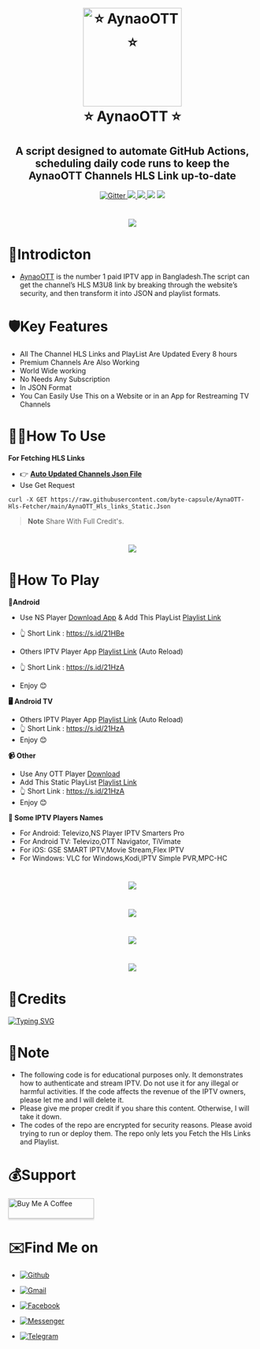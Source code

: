 




<h1 align="center">
  <br>
  <a href="https://play.google.com/store/apps/details?id=com.aynaott.apps"><img src="https://github.com/byte-capsule/AynaOTT-Hls-Fetcher/blob/main/images/aynaott_logo.png" alt="⭐ AynaoOTT ⭐" width="200"></a>
  <br>
  ⭐ AynaoOTT ⭐
  <br>
</h1>

<h2 align="center">A script designed to automate GitHub Actions, scheduling daily code runs to keep the AynaoOTT Channels HLS Link up-to-date</h2>

<p align="center">
  <a href="https://www.python.org/">
    <img src="https://img.shields.io/badge/Made_With-Python_3.12%2B-blue"
         alt="Gitter">
  
  <a href="https://saythanks.io/to/bullredeyes@gmail.com">
      <img src="https://img.shields.io/badge/Byte_Capsule-%E2%98%BC-green.svg">
  </a>
  <a href="https://play.google.com/store/apps/details?id=com.banglalink.toffee">
    <img src="https://img.shields.io/badge/App-AynaaOTT-red">
  </a>
  </a>
  <a href="https://gitter.im/amitmerchant1990/electron-markdownify"><img src="https://img.shields.io/badge/Made%20in-Bangladesh_🇧🇩-green?colorA=%23ff0000&colorB=%23017e40&style=flat-square"></a>
<a href="https://hits.seeyoufarm.com"><img src="https://hits.seeyoufarm.com/api/count/incr/badge.svg?url=https%3A%2F%2Fgithub.com%2Fbyte-capsule%2FAynaOTT-Hls-Fetcher&count_bg=%2379C83D&title_bg=%23555555&icon=skyliner.svg&icon_color=%23E7E7E7&title=Visitors+&edge_flat=false"/></a>
</p>

<h1 align="center">
 <a href="www.aynaott.com"><img src="https://github.com/byte-capsule/AynaOTT-Hls-Fetcher/blob/main/images/aynaott_banner.jpeg"></a>
</h1>

# 📕Introdicton 
* [AynaoOTT](https://play.google.com/store/apps/details?id=com.banglalink.toffee) is the number 1 paid IPTV app in Bangladesh.The script can get the channel’s HLS M3U8 link by breaking through the website’s security, and then transform it into JSON and playlist formats.


# 🛡️Key Features

* All The Channel HLS Links and PlayList Are Updated Every 8 hours 
* Premium Channels Are Also Working
* World Wide working 
* No Needs Any Subscription 
* In JSON Format
* You Can Easily Use This on a Website or in an App for Restreaming TV Channels 



# 👨‍💻How To Use
**For Fetching HLS Links**
* 👉 **[Auto Updated Channels Json File](https://raw.githubusercontent.com/byte-capsule/AynaOTT-Hls-Fetcher/main/AynaOTT_Hls_links_Static.Json)**
* Use Get Request




```
curl -X GET https://raw.githubusercontent.com/byte-capsule/AynaOTT-Hls-Fetcher/main/AynaOTT_Hls_links_Static.Json

```

> **Note**
> Share With Full Credit's.


<h1 align="center">
 <a href="https://raw.githubusercontent.com/byte-capsule/AynaOTT-Hls-Fetcher/main/AynaOTT_Hls_links.Json?token=GHSAT0AAAAAACIGXJTZNCFBIKMA5RTUUUG4ZMZG7XQ"><img src="https://github.com/byte-capsule/AynaOTT-Hls-Fetcher/blob/main/images/json_file.jpg"></a>
</h1>

# 🎥How To Play
**📱Android**
* Use NS Player [Download App](https://play.google.com/store/apps/details?id=com.genuine.leone) & Add This PlayList [Playlist Link](https://byte-capsule-2x.onrender.com/api/aynaott/ns_player.m3u)
* 👆 Short Link : https://s.id/21HBe
  

* Others IPTV Player App [Playlist Link](https://raw.githubusercontent.com/byte-capsule/AynaOTT-Hls-Fetcher/main/Static_Playlist_AynaOTT.m3u) (Auto Reload)
* 👆 Short Link : https://s.id/21HzA

*  Enjoy 😊

**🖥️ Android TV**


* Others IPTV Player App [Playlist Link](https://raw.githubusercontent.com/byte-capsule/AynaOTT-Hls-Fetcher/main/Static_Playlist_AynaOTT.m3u) (Auto Reload)
*  👆 Short Link : https://s.id/21HzA
*  Enjoy 😊

**📹 Other**
* Use Any OTT Player [Download](https://www.google.com/search?q=ott+player+for+pc+and+ios&client=ms-android-xiaomi-terr1-rso2&sca_esv=596181589&sxsrf=AM9HkKnV10drltrN-Twr51eQaTzOzAP_pg%3A1704535658479&ei=aiaZZebrHIG8juMPwLuasAQ&oq=ott+player+for+pc+and+ios&gs_lp=EhNtb2JpbGUtZ3dzLXdpei1zZXJwIhlvdHQgcGxheWVyIGZvciBwYyBhbmQgaW9zMgUQIRigATIFECEYoAEyBRAhGJ8FSKIzUKAIWKcucAJ4AZABAJgBlgOgAbARqgEJMC4zLjQuMS4xuAEDyAEA-AEBwgIKEAAYRxjWBBiwA8ICBhAAGBYYHuIDBBgAIEGIBgGQBgg&sclient=mobile-gws-wiz-serp)
* Add This Static PlayList [Playlist Link](https://raw.githubusercontent.com/byte-capsule/AynaOTT-Hls-Fetcher/main/Static_Playlist_AynaOTT.m3u)
*  👆 Short Link : https://s.id/21HzA
*  Enjoy 😊

**🧩 Some IPTV Players Names**
* For Android: Televizo,NS Player IPTV Smarters Pro
* For Android TV: Televizo,OTT Navigator, TiVimate
* For iOS: GSE SMART IPTV,Movie Stream,Flex IPTV
* For Windows: VLC for Windows,Kodi,IPTV Simple PVR,MPC-HC


<h1 align="center">
 <a href="https://raw.githubusercontent.com/byte-capsule/AynaOTT-Hls-Fetcher/main/Universal_Player_AynaOTT.m3u"><img src="https://github.com/byte-capsule/AynaOTT-Hls-Fetcher/blob/main/images/1.jpg"></a>
</h1>
<h1 align="center">
 <a href="https://raw.githubusercontent.com/byte-capsule/AynaOTT-Hls-Fetcher/main/Universal_Player_AynaOTT.m3u"><img src="https://github.com/byte-capsule/AynaOTT-Hls-Fetcher/blob/main/images/2.jpg"></a>
</h1>
<h1 align="center">
 <a href="https://raw.githubusercontent.com/byte-capsule/AynaOTT-Hls-Fetcher/main/Universal_Player_AynaOTT.m3u"><img src="https://github.com/byte-capsule/AynaOTT-Hls-Fetcher/blob/main/images/3.jpg"></a>
</h1>
<h1 align="center">
 <a href="https://raw.githubusercontent.com/byte-capsule/AynaOTT-Hls-Fetcher/main/Universal_Player_AynaOTT.m3u"><img src="https://github.com/byte-capsule/AynaOTT-Hls-Fetcher/blob/main/images/4.jpg"></a>
</h1>


# 🚬Credits
[![Typing SVG](https://readme-typing-svg.demolab.com?font=Fira+Code&pause=100&color=FF2C10&background=31FF9400&width=400&lines=Made+By+Byte+Capsule)](https://git.io/typing-svg)


# 💌Note
* The following code is for educational purposes only. It demonstrates how to authenticate and stream IPTV. Do not use it for any illegal or harmful activities. If the code affects the revenue of the IPTV owners, please let me  and I will delete it.
* Please give me proper credit if you share this content. Otherwise, I will take it down.
* The codes of the repo are encrypted for security reasons. Please avoid trying to run or deploy them. The repo only lets you Fetch the Hls Links and Playlist.
  





# 💰Support

<a href="https://github.com/byte-capsule/" target="_blank"><img src="https://www.buymeacoffee.com/assets/img/custom_images/purple_img.png" alt="Buy Me A Coffee" style="height: 41px !important;width: 174px !important;box-shadow: 0px 3px 2px 0px rgba(190, 190, 190, 0.5) !important;-webkit-box-shadow: 0px 3px 2px 0px rgba(190, 190, 190, 0.5) !important;" ></a>




# ✉️Find Me on 

- [![Github](https://img.shields.io/badge/Github-Byte_Capsule-purple?style=for-the-badge&logo=github)](https://github.com/byte-capsule)

- [![Gmail](https://img.shields.io/badge/Gmail-Byte_Capsule-green?style=for-the-badge&logo=gmail)](mailto:jeshanakand2017@gmail.com)

- [![Facebook](https://img.shields.io/badge/Facebook-Jeshan_Akand-blue?style=for-the-badge&logo=facebook)](https://t.me/J_9X_H_9X_N)

- [![Messenger](https://img.shields.io/badge/Messenger-Jeshan_Akand-orange?style=for-the-badge&logo=messenger)](https://t.me/J_9X_H_9X_N)

- [![Telegram](https://img.shields.io/badge/Telegram-Byte_Capsule-indigo?style=for-the-badge&logo=telegram)](https://t.me/J_9X_H_9X_N)
